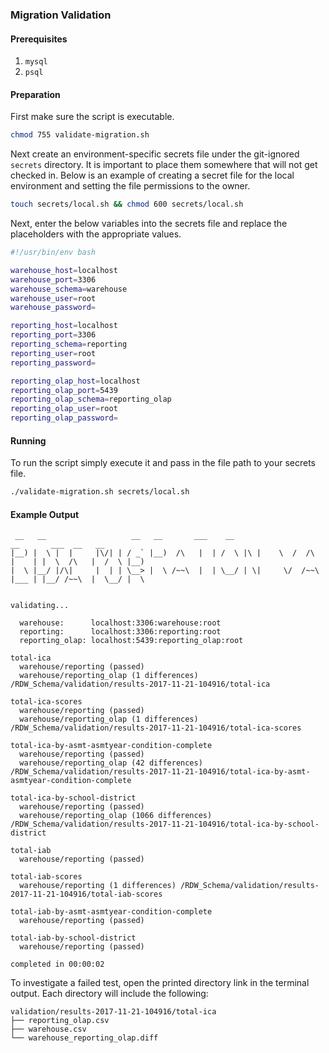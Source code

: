 ### Migration Validation

#### Prerequisites
1. `mysql`
1. `psql`

#### Preparation
First make sure the script is executable.
```bash
chmod 755 validate-migration.sh
``` 
Next create an environment-specific secrets file under the git-ignored `secrets` directory.
It is important to place them somewhere that will not get checked in.
Below is an example of creating a secret file for the local environment and setting the file permissions to the owner.
```bash
touch secrets/local.sh && chmod 600 secrets/local.sh
```
Next, enter the below variables into the secrets file and replace the placeholders with the appropriate values.
```bash
#!/usr/bin/env bash

warehouse_host=localhost
warehouse_port=3306
warehouse_schema=warehouse
warehouse_user=root
warehouse_password=

reporting_host=localhost
reporting_port=3306
reporting_schema=reporting
reporting_user=root
reporting_password=

reporting_olap_host=localhost
reporting_olap_port=5439
reporting_olap_schema=reporting_olap
reporting_olap_user=root
reporting_olap_password=
```
#### Running
To run the script simply execute it and pass in the file path to your secrets file.
```bash
./validate-migration.sh secrets/local.sh
```
#### Example Output
```
 __   __                   __   __       ___    __                            __       ___  __   __  
|__) |  \ |  |     |\/| | / _` |__)  /\   |  | /  \ |\ |    \  /  /\  |    | |  \  /\   |  /  \ |__) 
|  \ |__/ |/\|     |  | | \__> |  \ /~~\  |  | \__/ | \|     \/  /~~\ |___ | |__/ /~~\  |  \__/ |  \ 


validating...

  warehouse:      localhost:3306:warehouse:root
  reporting:      localhost:3306:reporting:root
  reporting_olap: localhost:5439:reporting_olap:root

total-ica
  warehouse/reporting (passed)
  warehouse/reporting_olap (1 differences) /RDW_Schema/validation/results-2017-11-21-104916/total-ica

total-ica-scores
  warehouse/reporting (passed)
  warehouse/reporting_olap (1 differences) /RDW_Schema/validation/results-2017-11-21-104916/total-ica-scores

total-ica-by-asmt-asmtyear-condition-complete
  warehouse/reporting (passed)
  warehouse/reporting_olap (42 differences) /RDW_Schema/validation/results-2017-11-21-104916/total-ica-by-asmt-asmtyear-condition-complete

total-ica-by-school-district
  warehouse/reporting (passed)
  warehouse/reporting_olap (1066 differences) /RDW_Schema/validation/results-2017-11-21-104916/total-ica-by-school-district

total-iab
  warehouse/reporting (passed)

total-iab-scores
  warehouse/reporting (1 differences) /RDW_Schema/validation/results-2017-11-21-104916/total-iab-scores

total-iab-by-asmt-asmtyear-condition-complete
  warehouse/reporting (passed)

total-iab-by-school-district
  warehouse/reporting (passed)

completed in 00:00:02
```
To investigate a failed test, open the printed directory link in the terminal output.
Each directory will include the following:
```
validation/results-2017-11-21-104916/total-ica
├── reporting_olap.csv
├── warehouse.csv
└── warehouse_reporting_olap.diff
```
